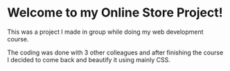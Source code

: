 # Welcome to my Online Store Project!

This was a project I made in group while doing my web development course.

The coding was done with 3 other colleagues and after finishing the course I decided to come back and beautify it using mainly CSS.
